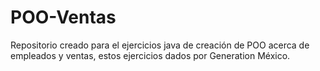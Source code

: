 # POO-Ventas
Repositorio creado para el ejercicios java de creación de POO acerca de empleados y ventas, estos ejercicios dados por Generation México.
